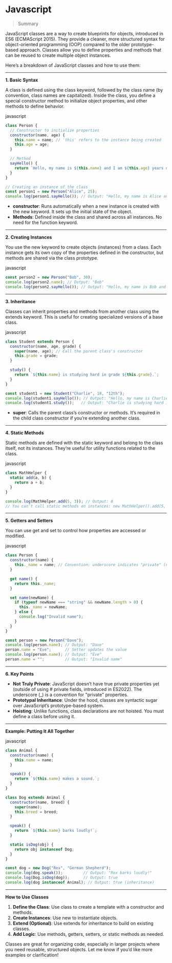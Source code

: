 # Javascript

> Summary

JavaScript classes are a way to create blueprints for objects, introduced in ES6 (ECMAScript 2015). They provide a cleaner, more structured syntax for object-oriented programming (OOP) compared to the older prototype-based approach. Classes allow you to define properties and methods that can be reused to create multiple object instances.

Here’s a breakdown of JavaScript classes and how to use them:

------

**1. Basic Syntax**

A class is defined using the class keyword, followed by the class name (by convention, class names are capitalized). Inside the class, you define a special constructor method to initialize object properties, and other methods to define behavior.

javascript

```javascript
class Person {
  // Constructor to initialize properties
  constructor(name, age) {
    this.name = name; // 'this' refers to the instance being created
    this.age = age;
  }

  // Method
  sayHello() {
    return `Hello, my name is ${this.name} and I am ${this.age} years old.`;
  }
}

// Creating an instance of the class
const person1 = new Person("Alice", 25);
console.log(person1.sayHello()); // Output: "Hello, my name is Alice and I am 25 years old."
```

- **constructor**: Runs automatically when a new instance is created with the new keyword. It sets up the initial state of the object.
- **Methods**: Defined inside the class and shared across all instances. No need for the function keyword.

------

**2. Creating Instances**

You use the new keyword to create objects (instances) from a class. Each instance gets its own copy of the properties defined in the constructor, but methods are shared via the class prototype.

javascript

```javascript
const person2 = new Person("Bob", 30);
console.log(person2.name); // Output: "Bob"
console.log(person2.sayHello()); // Output: "Hello, my name is Bob and I am 30 years old."
```

------

**3. Inheritance**

Classes can inherit properties and methods from another class using the extends keyword. This is useful for creating specialized versions of a base class.

javascript

```javascript
class Student extends Person {
  constructor(name, age, grade) {
    super(name, age); // Call the parent class's constructor
    this.grade = grade;
  }

  study() {
    return `${this.name} is studying hard in grade ${this.grade}.`;
  }
}

const student1 = new Student("Charlie", 18, "12th");
console.log(student1.sayHello()); // Output: "Hello, my name is Charlie and I am 18 years old."
console.log(student1.study());   // Output: "Charlie is studying hard in grade 12th."
```

- **super**: Calls the parent class’s constructor or methods. It’s required in the child class constructor if you’re extending another class.

------

**4. Static Methods**

Static methods are defined with the static keyword and belong to the class itself, not its instances. They’re useful for utility functions related to the class.

javascript

```javascript
class MathHelper {
  static add(a, b) {
    return a + b;
  }
}

console.log(MathHelper.add(5, 3)); // Output: 8
// You can’t call static methods on instances: new MathHelper().add(5, 3) would fail
```

------

**5. Getters and Setters**

You can use get and set to control how properties are accessed or modified.

javascript

```javascript
class Person {
  constructor(name) {
    this._name = name; // Convention: underscore indicates "private" (not enforced)
  }

  get name() {
    return this._name;
  }

  set name(newName) {
    if (typeof newName === "string" && newName.length > 0) {
      this._name = newName;
    } else {
      console.log("Invalid name");
    }
  }
}

const person = new Person("Dave");
console.log(person.name); // Output: "Dave"
person.name = "Eve";      // Setter updates the value
console.log(person.name); // Output: "Eve"
person.name = "";         // Output: "Invalid name"
```

------

**6. Key Points**

- **Not Truly Private**: JavaScript doesn’t have true private properties yet (outside of using # private fields, introduced in ES2022). The underscore (_) is a convention for "private" properties.
- **Prototypal Inheritance**: Under the hood, classes are syntactic sugar over JavaScript’s prototype-based system.
- **Hoisting**: Unlike functions, class declarations are not hoisted. You must define a class before using it.

------

**Example: Putting It All Together**

javascript

```javascript
class Animal {
  constructor(name) {
    this.name = name;
  }

  speak() {
    return `${this.name} makes a sound.`;
  }
}

class Dog extends Animal {
  constructor(name, breed) {
    super(name);
    this.breed = breed;
  }

  speak() {
    return `${this.name} barks loudly!`;
  }

  static isDog(obj) {
    return obj instanceof Dog;
  }
}

const dog = new Dog("Rex", "German Shepherd");
console.log(dog.speak());         // Output: "Rex barks loudly!"
console.log(Dog.isDog(dog));      // Output: true
console.log(dog instanceof Animal); // Output: true (inheritance)
```

------

**How to Use Classes**

1. **Define the Class**: Use class to create a template with a constructor and methods.
2. **Create Instances**: Use new to instantiate objects.
3. **Extend (Optional)**: Use extends for inheritance to build on existing classes.
4. **Add Logic**: Use methods, getters, setters, or static methods as needed.

Classes are great for organizing code, especially in larger projects where you need reusable, structured objects. Let me know if you’d like more examples or clarification!
